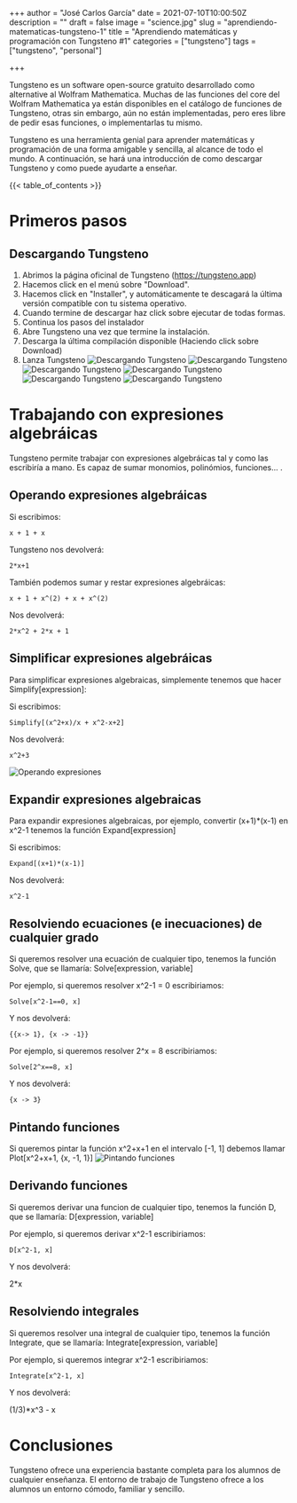 +++
author = "José Carlos García"
date = 2021-07-10T10:00:50Z
description = ""
draft = false
image = "science.jpg"
slug = "aprendiendo-matematicas-tungsteno-1"
title = "Aprendiendo matemáticas y programación con Tungsteno #1"
categories = ["tungsteno"]
tags = ["tungsteno", "personal"]

+++

Tungsteno es un software open-source gratuito desarrollado como alternative al Wolfram Mathematica. Muchas de las funciones del core del Wolfram Mathematica ya están disponibles en el catálogo de funciones de Tungsteno, otras sin embargo, aún no están implementadas, pero eres libre de pedir esas funciones, o implementarlas tu mismo.

Tungsteno es una herramienta genial para aprender matemáticas y programación de una forma amigable y sencilla, al alcance de todo el mundo. A continuación, se hará una introducción de como descargar Tungsteno y como puede ayudarte a enseñar.

{{< table_of_contents >}}


# Primeros pasos

## Descargando Tungsteno

1. Abrimos la página oficinal de Tungsteno (https://tungsteno.app)
2. Hacemos click en el menú sobre "Download".
3. Hacemos click en "Installer", y automáticamente te descagará la última versión compatible con tu sistema operativo.
4. Cuando termine de descargar haz click sobre ejecutar de todas formas.
5. Continua los pasos del instalador
6. Abre Tungsteno una vez que termine la instalación.
7. Descarga la última compilación disponible (Haciendo click sobre Download)
8. Lanza Tungsteno
![Descargando Tungsteno](screen_download.png) ![Descargando Tungsteno](screen_trust.png) ![Descargando Tungsteno](screen_trust.png) ![Descargando Tungsteno](screen_installer.png) ![Descargando Tungsteno](screen_download_bin.png) ![Descargando Tungsteno](screen_start.png)


# Trabajando con expresiones algebráicas
Tungsteno permite trabajar con expresiones algebráicas tal y como las escribiría a mano. Es capaz de sumar monomios, polinómios, funciones... .

## Operando expresiones algebráicas

Si escribimos:

    x + 1 + x

Tungsteno nos devolverá:

    2*x+1

También podemos sumar y restar expresiones algebráicas:

    x + 1 + x^(2) + x + x^(2)

Nos devolverá:

    2*x^2 + 2*x + 1

## Simplificar expresiones algebráicas

Para simplificar expresiones algebraicas, simplemente tenemos que hacer Simplify[expression]:

Si escribimos:

    Simplify[(x^2+x)/x + x^2-x+2]

Nos devolverá:

    x^2+3

![Operando expresiones](screen_operando.png)

## Expandir expresiones algebraicas

Para expandir expresiones algebraicas, por ejemplo, convertir (x+1)*(x-1) en x^2-1 tenemos la función Expand[expression]

Si escribimos:

    Expand[(x+1)*(x-1)]

Nos devolverá:

    x^2-1

## Resolviendo ecuaciones (e inecuaciones) de cualquier grado
Si queremos resolver una ecuación de cualquier tipo, tenemos la función Solve, que se llamaría: Solve[expression, variable]

Por ejemplo, si queremos resolver x^2-1 = 0 escribiriamos:

    Solve[x^2-1==0, x]

Y nos devolverá:

    {{x-> 1}, {x -> -1}}

Por ejemplo, si queremos resolver 2^x = 8 escribiriamos:

    Solve[2^x==8, x]

Y nos devolverá:

    {x -> 3}

## Pintando funciones

Si queremos pintar la función x^2+x+1 en el intervalo [-1, 1] debemos llamar Plot[x^2+x+1, {x, -1, 1}]
![Pintando funciones](screen_plot.png)

## Derivando funciones
Si queremos derivar una funcion de cualquier tipo, tenemos la función D, que se llamaría: D[expression, variable]

Por ejemplo, si queremos derivar x^2-1 escribiriamos:

    D[x^2-1, x]

Y nos devolverá:

   2*x

## Resolviendo integrales
Si queremos resolver una integral de cualquier tipo, tenemos la función Integrate, que se llamaría: Integrate[expression, variable]

Por ejemplo, si queremos integrar x^2-1 escribiriamos:

    Integrate[x^2-1, x]

Y nos devolverá:

   (1/3)*x^3 - x


# Conclusiones

Tungsteno ofrece una experiencia bastante completa para los alumnos de cualquier enseñanza. El entorno de trabajo de Tungsteno ofrece a los alumnos un entorno cómodo, familiar y sencillo.